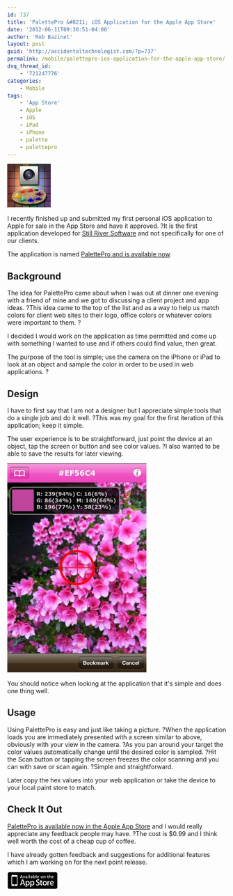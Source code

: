 ```yaml
---
id: 737
title: 'PalettePro &#8211; iOS Application for the Apple App Store'
date: '2012-06-11T09:30:51-04:00'
author: 'Rob Bazinet'
layout: post
guid: 'http://accidentaltechnologist.com/?p=737'
permalink: /mobile/palettepro-ios-application-for-the-apple-app-store/
dsq_thread_id:
    - '721247776'
categories:
    - Mobile
tags:
    - 'App Store'
    - Apple
    - iOS
    - iPad
    - iPhone
    - palette
    - palettepro
---
```


[![PalettePro](/assets/img/2012/06/PalettePro.png "PalettePro.png")](http://itunes.apple.com/us/app/palettepro/id524724140?mt=8&ign-mpt=uo%3D4)

I recently finished up and submitted my first personal iOS application to Apple for sale in the App Store and have it approved. ?It is the first application developed for [Still River Software](http://stillriversoftware.com/) and not specifically for one of our clients.

The application is named [PalettePro and is available now](http://itunes.apple.com/us/app/palettepro/id524724140?mt=8&ign-mpt=uo%3D4).

## Background

The idea for PalettePro came about when I was out at dinner one evening with a friend of mine and we got to discussing a client project and app ideas. ?This idea came to the top of the list and as a way to help us match colors for client web sites to their logo, office colors or whatever colors were important to them. ?

I decided I would work on the application as time permitted and come up with something I wanted to use and if others could find value, then great.

The purpose of the tool is simple; use the camera on the iPhone or iPad to look at an object and sample the color in order to be used in web applications. ?

## Design

I have to first say that I am not a designer but I appreciate simple tools that do a single job and do it well. ?This was my goal for the first iteration of this application; keep it simple.

The user experience is to be straightforward, just point the device at an object, tap the screen or button and see color values. ?I also wanted to be able to save the results for later viewing.

![Mza 4954749902168186578 320x480 75](/assets/img/2012/06/mza_4954749902168186578.320x480-75.jpg "mza_4954749902168186578.320x480-75.jpg")

You should notice when looking at the application that it's simple and does one thing well.

## Usage

Using PalettePro is easy and just like taking a picture. ?When the application loads you are immediately presented with a screen similar to above, obviously with your view in the camera. ?As you pan around your target the color values automatically change until the desired color is sampled. ?Hit the Scan button or tapping the screen freezes the color scanning and you can with save or scan again. ?Simple and straightforward.

Later copy the hex values into your web application or take the device to your local paint store to match.

## Check It Out

[PalettePro is available now in the Apple App Store](http://itunes.apple.com/us/app/palettepro/id524724140?mt=8&ign-mpt=uo%3D4) and I would really appreciate any feedback people may have. ?The cost is $0.99 and I think well worth the cost of a cheap cup of coffee.

I have already gotten feedback and suggestions for additional features which I am working on for the next point release.

[![Badge appstore lrg](/assets/img/2012/06/badge_appstore-lrg.gif "badge_appstore-lrg.gif")](http://itunes.apple.com/us/app/palettepro/id524724140?mt=8&ign-mpt=uo%3D4)